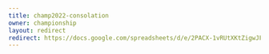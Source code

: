 ```yaml
---
title: champ2022-consolation
owner: championship
layout: redirect
redirect: https://docs.google.com/spreadsheets/d/e/2PACX-1vRUtXKtZigwJFI-MBC9aSiG4pir2xYNdE0scSbjfWylRGNj-Jdw96LIUM4CDO-Vr68Iov7wlu0196CZ/pubhtml?gid=946309444&single=true
---
```

